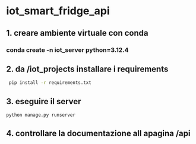 # iot_smart_fridge_api

## 1. creare ambiente virtuale con conda

### conda create -n iot_server python=3.12.4

## 2. da /iot_projects installare i requirements

```bash
 pip install -r requirements.txt
```

## 3. eseguire il server

```bash
python manage.py runserver
```

## 4. controllare la documentazione all apagina /api
